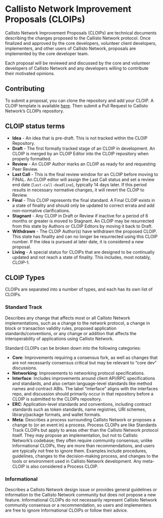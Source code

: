 # Callisto Network Improvement Proposals (CLOIPs)

Callisto Network Improvement Proposals (CLOIPs) are technical documents describing the changes proposed to the Callisto Network protocol. Once finalized and approved by the core developers, volunteer client developers, implementers, and other users of Callisto Network, proposals are implemented by the core developer team.

Each proposal will be reviewed and discussed by the core and volunteer developers of Callisto Network and any developers willing to contribute their motivated opinions.

## Contributing

To submit a proposal, you can clone the repository and add your CLOIP. A CLOIP template is available [here](/CLOIP-template.md). Then submit a Pull Request to Callisto Network’s CLOIPs repository.

## CLOIP status terms

- **Idea** - An idea that is pre-draft. This is not tracked within the CLOIP Repository.
- **Draft** - The first formally tracked stage of an CLOIP in development. An CLOIP is merged by an CLOIP Editor into the CLOIP repository when properly formatted.
- **Review** - An CLOIP Author marks an CLOIP as ready for and requesting Peer Review.
- **Last Call** - This is the final review window for an CLOIP before moving to FINAL. An CLOIP editor will assign the Last Call status and set a review end date (`last-call-deadline`), typically 14 days later. If this period results in necessary normative changes, it will revert the CLOIP to Review.
- **Final** - This CLOIP represents the final standard. A Final CLOIP exists in a state of finality and should only be updated to correct errata and add non-normative clarifications.
- **Stagnant** - Any CLOIP in Draft or Review if inactive for a period of 6 months or greater is moved to Stagnant. An CLOIP may be resurrected from this state by Authors or CLOIP Editors by moving it back to Draft.
- **Withdrawn** - The CLOIP Author(s) have withdrawn the proposed CLOIP. This state has finality and can no longer be resurrected using this CLOIP number. If the idea is pursued at later date, it is considered a new proposal.
- **Living** - A special status for CLOIPs that are designed to be continually updated and not reach a state of finality. This includes, most notably, CLOIP-1.

## CLOIP Types

CLOIPs are separated into a number of types, and each has its own list of CLOIPs.

### Standard Track
Describes any change that affects most or all Callisto Network implementations, such as a change to the network protocol, a change in block or transaction validity rules, proposed application standards/conventions, or any change or addition that affects the interoperability of applications using Callisto Network.

Standard CLOIPs can be broken down into the following categories:

- **Core**: Improvements requiring a consensus fork, as well as changes that are not necessarily consensus critical but may be relevant to “core dev” discussions.
- **Networking**: Improvements to networking protocol specifications.
- **Interface**: Includes improvements around client API/RPC specifications and standards, and also certain language-level standards like method names and contract ABIs. The label “interface” aligns with the interfaces repo, and discussion should primarily occur in that repository before a CLOIP is submitted to the CLOIPs repository.
- **ERC**: Application-level standards and conventions, including contract standards such as token standards, name registries, URI schemes, library/package formats, and wallet formats.
- **Meta**: Describes a process surrounding Callisto Network or proposes a change to (or an event in) a process. Process CLOIPs are like Standards Track CLOIPs but apply to areas other than the Callisto Network protocol itself. They may propose an implementation, but not to Callisto Network’s codebase; they often require community consensus; unlike Informational CLOIPs, they are more than recommendations, and users are typically not free to ignore them. Examples include procedures, guidelines, changes to the decision-making process, and changes to the tools or environment used in Callisto Network development. Any meta-CLOIP is also considered a Process CLOIP.

### Informational

Describes a Callisto Network design issue or provides general guidelines or information to the Callisto Network community but does not propose a new feature. Informational CLOIPs do not necessarily represent Callisto Network community consensus or a recommendation, so users and implementers are free to ignore Informational CLOIPs or follow their advice.

